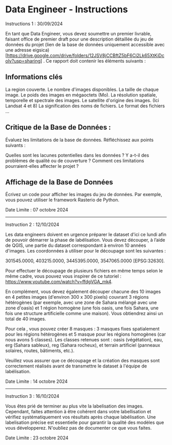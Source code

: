 # Data Engineer - Instructions

Instructions 1 : 30/09/2024

En tant que Data Engineer, vous devez soumettre un premier livrable, faisant office de premier draft pour une description détaillée du jeu de données du projet (lien de la base de données uniquement accessible avec une adresse eigsica) [https://drive.google.com/drive/folders/12JSV8jCCBftZ5bF6Ci2Lk65XtKiDcolv?usp=sharing] . Ce rapport doit contenir les éléments suivants :

## Informations clés

La region couverte.
Le nombre d'images disponibles.
La taille de chaque image.
Le poids des images en mégaoctets (Mo).
La résolution spatiale, temporelle et spectrale des images.
Le satellite d'origine des images. (Ici Landsat 4 et 8)
La signification des noms de fichiers.
Le format des fichiers ...

## Critique de la Base de Données :
Évaluez les limitations de la base de données. Réfléchissez aux points suivants :

Quelles sont les lacunes potentielles dans les données ?
Y a-t-il des problèmes de qualité ou de couverture ?
Comment ces limitations pourraient-elles affecter le projet ?

## Affichage de la Base de Données 
Écrivez un code pour afficher les images du jeu de données. Par exemple, vous pouvez utiliser le framework Rasterio de Python. 

Date Limite : 07 octobre 2024



----------------------------------------------------------------------------------------------------------------------------------

Instruction 2 : 12/10/2024

Les data engineers doivent en urgence préparer le dataset d'ici ce lundi afin de pouvoir démarrer la phase de labélisation. Vous devez découper, à l’aide de QGIS, une partie du dataset correspondant à environ 10 années d'images. Les coordonnées à utiliser pour le découpage sont les suivantes :

301545.0000, 403215.0000, 3445395.0000, 3547065.0000 [EPSG:32630].

Pour effectuer le découpage de plusieurs fichiers en même temps selon le même cadre, vous pouvez vous inspirer de ce tutoriel :
https://www.youtube.com/watch?v=ffdgVGA_mk4.

En complément, vous devez également découper chacune des 10 images en 4 petites images (d'environ 300 x 300 pixels) couvrant 3 régions hétérogènes (par exemple, avec une zone de Sahara mélangé avec une zone d'oasis) et 1 région homogène (une fois oasis, une fois Sahara, une fois une structure artificielle comme une maison). Vous obtiendrez ainsi un total de 40 images.

Pour cela , vous pouvez  créer 8 masques : 3 masques fixes spatialement pour les régions hétérogènes et 5 masque pour les régions homogènes (car nous avons 5 classes). 
Les classes retenues sont : oasis (végétation), eau, erg (Sahara sableux), reg (Sahara rocheux), et terrain artificiel (panneaux solaires, routes, bâtiments, etc.).

Veuillez vous assurer que ce découpage et la création des masques sont correctement réalisés avant de transmettre le dataset à l'équipe de labélisation.

Date Limite : 14 octobre 2024

----------------------------------------------------------------------------------------------------------------------------------

Instruction 3 : 16/10/2024


Vous êtes prié de terminer au plus vite la labelisation des images. Cependant, faites attention à être cohérent dans votre labellisation et vérifiez systématiquement vos résultats après chaque labélisation. Une labelisation précise est essentielle pour garantir la qualité des modèles que vous développerez. N'oubliez pas de documenter ce que vous faites.

Date Limite : 23 octobre 2024
